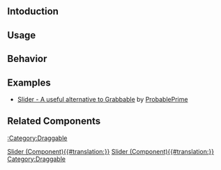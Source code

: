 <languages></languages> <translate>

## Intoduction

## Usage

## Behavior

## Examples

-   [Slider - A useful alternative to
    Grabbable](https://www.youtube.com/watch?v=9Ynl-d0l81E) by
    [ProbablePrime](User:ProbablePrime "wikilink")

## Related Components

[:Category:Draggable](:Category:Draggable "wikilink") </translate>

[Slider
(Component){{#translation:}}](Category:Components{{#translation:}} "wikilink")
[Slider
(Component){{#translation:}}](Category:Components:Transform:Interaction{{#translation:}} "wikilink")
[Category:Draggable](Category:Draggable "wikilink")